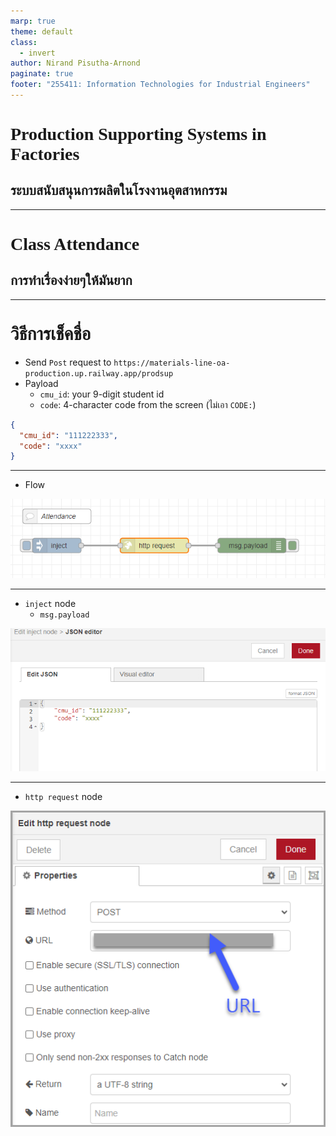 ```yaml
---
marp: true
theme: default
class:
  - invert
author: Nirand Pisutha-Arnond
paginate: true
footer: "255411: Information Technologies for Industrial Engineers"
---
```


<style>
@import url('https://fonts.googleapis.com/css2?family=Prompt:ital,wght@0,100;0,300;0,400;0,700;1,100;1,300;1,400;1,700&display=swap');

    :root {
    font-family: Prompt;
    --hl-color: #D57E7E;
}
h1 {
  font-family: Prompt
}
</style>

# Production Supporting Systems in Factories

## ระบบสนับสนุนการผลิตในโรงงานอุตสาหกรรม

---

# Class Attendance

## การทำเรื่องง่ายๆให้มันยาก

---

# วิธีการเช็คชื่อ

- Send `Post` request to
  `https://materials-line-oa-production.up.railway.app/prodsup`
- Payload
  - `cmu_id`: your 9-digit student id
  - `code`: 4-character code from the screen (ไม่เอา `CODE:`)

```json
{
  "cmu_id": "111222333",
  "code": "xxxx"
}
```

---

- Flow

![width:900px](./img/attendance_1.png)

---

- `inject` node
  - `msg.payload`

![width:900px](./img/attendance_12.png)

---

- `http request` node

![width:500px](./img/attendance_2.png)

